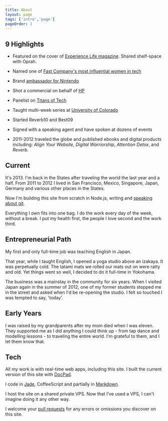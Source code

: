 ```yaml
---
title: About
layout: page
tags: ['intro','page']
pageOrder: 1
---
```


9 Highlights
------------

+ Featured on the cover of [Experience Life magazine](http://experiencelife.com/video/behind-the-scenes-with-gwen-bell/). Shared shelf-space with Oprah.

+ Named one of [Fast Company's most influential women in tech](http://www.fastcompany.com/1596274/gwen-bell-social-media-guru)

+ Brand [ambassador for Nintendo](http://www.advocacyamplified.com/2011/01/nintendo-3ds-first-look/)

+ Shot a commercial on behalf of [HP](http://www.savevid.com/video/hp-photosmart-gwen-bell-speaks-about-the-google-maps-app.html) 

+ Panelist on [Titans of Tech](http://www.elephantjournal.com/2009/05/walk-the-talk-show-with-waylon-lewis-titans-of-tech-ft-gwen-bell-jeffrey-kalmikoff-brad-feld-micah-balwin/)

+ Taught multi-week series at [University of Colorado](http://www.colorado.edu/atlas/bell/)

+ Started Reverb10 and Best09

+ Signed with a speaking agent and have spoken at dozens of events

+ 2011-2012 traveled the globe and published ebooks and digital products including: _Align Your Website_, _Digital Warriorship_, _Attention Detox_, and _Reverb_.

Current
-------

It's 2013. I'm back in the States after traveling the world the last year and a half. From 2011 to 2012 I lived in San Francisco, Mexico, Singapore, Japan, Germany and various other places in the States.

Now I'm building this site from scratch in Node.js, writing and [speaking about git](/pages/speaking). 

Everything I own fits into one bag. I do the work every day of the week, without a break. I put my health first, the people I love second and the work third. 

Entrepreneurial Path
--------------------

My first and only full-time job was teaching English in Japan.

That year, while I taught English, I opened a yoga studio above an izakaya. It was perpetually cold. The tatami mats we rolled our mats out on were ratty and old. Yet things went so well, I decided to do it full-time in Yokohama. 

The business was a mainstay in the community for six years. When I visited Japan again in the summer of 2012, one of my former students stopped me in the street and asked when I'd be re-opening the studio. I felt so touched I was tempted to say, 'today'.

Early Years
-----------

I was raised by my grandparents after my mom died when I was eleven. They supported me as I did anything I could think up - from tap dance and modelling lessons - to traveling the entire world. I'm grateful to them, and I let them know that.

Tech
----
 
All my work is with real-time web apps, including this site. I built the current version of this site with [DocPad](http://github.com/gwenbell/docpad.gwenbell.com). 

I code in [Jade](http://jade-lang.com/), CoffeeScript and partially in [Markdown](http://daringfireball.net/projects/markdown/). 

I host the site on a shared private VPS. Now that I've used a VPS, I can't imagine doing it any other way.

I welcome your [pull requests](http://github.com/gwenbell/docpad.gwenbell.com) for any errors or omissions you discover on this site.